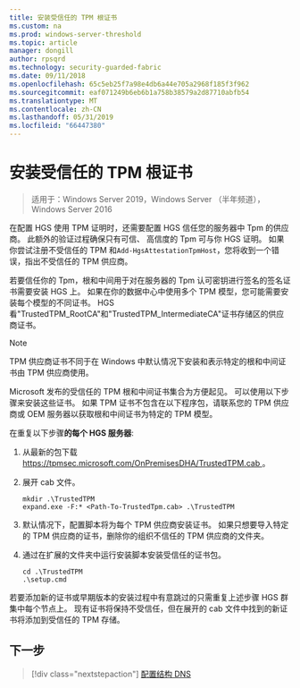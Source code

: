 ```yaml
---
title: 安装受信任的 TPM 根证书
ms.custom: na
ms.prod: windows-server-threshold
ms.topic: article
manager: dongill
author: rpsqrd
ms.technology: security-guarded-fabric
ms.date: 09/11/2018
ms.openlocfilehash: 65c5eb25f7a98e4db6a44e705a2968f185f3f962
ms.sourcegitcommit: eaf071249b6eb6b1a758b38579a2d87710abfb54
ms.translationtype: MT
ms.contentlocale: zh-CN
ms.lasthandoff: 05/31/2019
ms.locfileid: "66447380"
---
```

# <a name="install-trusted-tpm-root-certificates"></a>安装受信任的 TPM 根证书

>适用于：Windows Server 2019，Windows Server （半年频道），Windows Server 2016

在配置 HGS 使用 TPM 证明时，还需要配置 HGS 信任您的服务器中 Tpm 的供应商。
此额外的验证过程确保只有可信、 高信度的 Tpm 可与你 HGS 证明。
如果你尝试注册不受信任的 TPM 和`Add-HgsAttestationTpmHost`，您将收到一个错误，指出不受信任的 TPM 供应商。

若要信任你的 Tpm，根和中间用于对在服务器的 Tpm 认可密钥进行签名的签名证书需要安装 HGS 上。
如果在你的数据中心中使用多个 TPM 模型，您可能需要安装每个模型的不同证书。
HGS 看"TrustedTPM_RootCA"和"TrustedTPM_IntermediateCA"证书存储区的供应商证书。

> [!NOTE]
> TPM 供应商证书不同于在 Windows 中默认情况下安装和表示特定的根和中间证书由 TPM 供应商使用。

Microsoft 发布的受信任的 TPM 根和中间证书集合为方便起见。
可以使用以下步骤来安装这些证书。
如果 TPM 证书不包含在以下程序包，请联系您的 TPM 供应商或 OEM 服务器以获取根和中间证书为特定的 TPM 模型。

在重复以下步骤**的每个 HGS 服务器**:

1.  从最新的包下载[ https://tpmsec.microsoft.com/OnPremisesDHA/TrustedTPM.cab ](https://tpmsec.microsoft.com/OnPremisesDHA/TrustedTPM.cab)。

2.  展开 cab 文件。

    ```
    mkdir .\TrustedTPM
    expand.exe -F:* <Path-To-TrustedTpm.cab> .\TrustedTPM
    ```

3.  默认情况下，配置脚本将为每个 TPM 供应商安装证书。 如果只想要导入特定的 TPM 供应商的证书，删除你的组织不信任的 TPM 供应商的文件夹。

4.  通过在扩展的文件夹中运行安装脚本安装受信任的证书包。

    ```
    cd .\TrustedTPM
    .\setup.cmd
    ```

若要添加新的证书或早期版本的安装过程中有意跳过的只需重复上述步骤 HGS 群集中每个节点上。
现有证书将保持不受信任，但在展开的 cab 文件中找到的新证书将添加到受信任的 TPM 存储。

## <a name="next-step"></a>下一步

> [!div class="nextstepaction"]
> [配置结构 DNS](guarded-fabric-configuring-fabric-dns-tpm.md)



